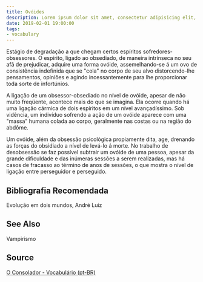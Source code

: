 ```yaml
---
title: Ovóides
description: Lorem ipsum dolor sit amet, consectetur adipisicing elit, sed do eiusmod tempor incididunt ut labore et dolore magna aliqua.  TODO
date: 2019-02-01 19:00:00
tags:
- vocabulary
---
```


Estágio de degradação a que chegam certos espíritos sofredores-obsessores. O espírito, ligado ao obsediado, de maneira intrínseca no seu afã de prejudicar, adquire uma forma ovóide, assemelhando-se á um ovo de consistência indefinida que se "cola" no corpo de seu alvo distorcendo-lhe pensamentos, opiniões e agindo incessantemente para lhe proporcionar toda sorte de infortúnios.

A ligação de um obsessor-obsediado no nível de ovóide, apesar de não muito freqüente, acontece mais do que se imagina. Ela ocorre quando há uma ligação cármica de dois espíritos em um nível avançadíssimo. Sob vidência, um indivíduo sofrendo a ação de um ovóide aparece com uma "massa" humana colada ao corpo, geralmente nas costas ou na região do abdôme.

Um ovóide, além da obsessão psicológica propiamente dita, age, drenando as forças do obsidiado a nível de levá-lo á morte. No trabalho de desobsessão se faz possível subtrair um ovóide de uma pessoa, apesar da grande dificuldade e das inúmeras sessões a serem realizadas, mas há casos de fracasso ao término de anos de sessões, o que mostra o nível de ligação entre perseguidor e perseguido.


## Bibliografia Recomendada
Evolução em dois mundos, André Luiz

## See Also
Vampirismo

## Source
[O Consolador - Vocabulário (pt-BR)](http://www.oconsolador.com.br/linkfixo/vocabulario/principal.html)
